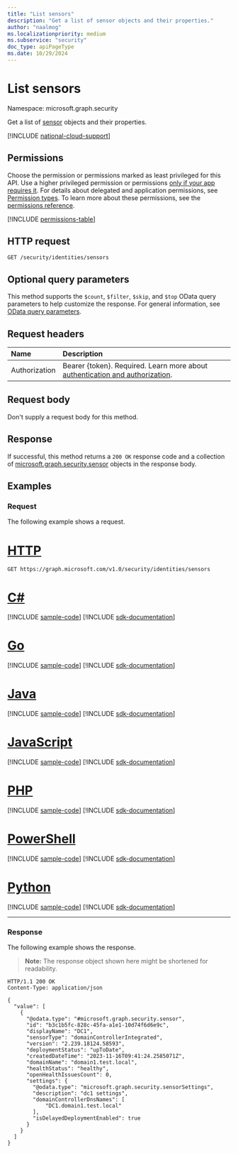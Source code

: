 ```yaml
---
title: "List sensors"
description: "Get a list of sensor objects and their properties."
author: "naalmog"
ms.localizationpriority: medium
ms.subservice: "security"
doc_type: apiPageType
ms.date: 10/29/2024
---
```


# List sensors

Namespace: microsoft.graph.security

Get a list of [sensor](../resources/security-sensor.md) objects and their properties.

[!INCLUDE [national-cloud-support](../../includes/global-us.md)]

## Permissions

Choose the permission or permissions marked as least privileged for this API. Use a higher privileged permission or permissions [only if your app requires it](/graph/permissions-overview#best-practices-for-using-microsoft-graph-permissions). For details about delegated and application permissions, see [Permission types](/graph/permissions-overview#permission-types). To learn more about these permissions, see the [permissions reference](/graph/permissions-reference).

<!-- { "blockType": "permissions", "name": "security_identitycontainer_list_sensors" } -->
[!INCLUDE [permissions-table](../includes/permissions/security-identitycontainer-list-sensors-permissions.md)]

## HTTP request

<!-- {
  "blockType": "ignored"
}
-->
```http
GET /security/identities/sensors
```

## Optional query parameters

This method supports the `$count`, `$filter`, `$skip`, and `$top` OData query parameters to help customize the response. For general information, see [OData query parameters](/graph/query-parameters).

## Request headers

|Name|Description|
|:---|:---|
|Authorization|Bearer {token}. Required. Learn more about [authentication and authorization](/graph/auth/auth-concepts).|

## Request body

Don't supply a request body for this method.

## Response

If successful, this method returns a `200 OK` response code and a collection of [microsoft.graph.security.sensor](../resources/security-sensor.md) objects in the response body.

## Examples

### Request

The following example shows a request.
# [HTTP](#tab/http)
<!-- {
  "blockType": "request",
  "name": "list_sensor"
}
-->
```http
GET https://graph.microsoft.com/v1.0/security/identities/sensors
```

# [C#](#tab/csharp)
[!INCLUDE [sample-code](../includes/snippets/csharp/list-sensor-csharp-snippets.md)]
[!INCLUDE [sdk-documentation](../includes/snippets/snippets-sdk-documentation-link.md)]

# [Go](#tab/go)
[!INCLUDE [sample-code](../includes/snippets/go/list-sensor-go-snippets.md)]
[!INCLUDE [sdk-documentation](../includes/snippets/snippets-sdk-documentation-link.md)]

# [Java](#tab/java)
[!INCLUDE [sample-code](../includes/snippets/java/list-sensor-java-snippets.md)]
[!INCLUDE [sdk-documentation](../includes/snippets/snippets-sdk-documentation-link.md)]

# [JavaScript](#tab/javascript)
[!INCLUDE [sample-code](../includes/snippets/javascript/list-sensor-javascript-snippets.md)]
[!INCLUDE [sdk-documentation](../includes/snippets/snippets-sdk-documentation-link.md)]

# [PHP](#tab/php)
[!INCLUDE [sample-code](../includes/snippets/php/list-sensor-php-snippets.md)]
[!INCLUDE [sdk-documentation](../includes/snippets/snippets-sdk-documentation-link.md)]

# [PowerShell](#tab/powershell)
[!INCLUDE [sample-code](../includes/snippets/powershell/list-sensor-powershell-snippets.md)]
[!INCLUDE [sdk-documentation](../includes/snippets/snippets-sdk-documentation-link.md)]

# [Python](#tab/python)
[!INCLUDE [sample-code](../includes/snippets/python/list-sensor-python-snippets.md)]
[!INCLUDE [sdk-documentation](../includes/snippets/snippets-sdk-documentation-link.md)]

---

### Response

The following example shows the response.
>**Note:** The response object shown here might be shortened for readability.
<!-- {
  "blockType": "response",
  "truncated": true,
  "@odata.type": "Collection(microsoft.graph.security.sensor)"
}
-->
```http
HTTP/1.1 200 OK
Content-Type: application/json

{
  "value": [
    {
      "@odata.type": "#microsoft.graph.security.sensor",
      "id": "b3c1b5fc-828c-45fa-a1e1-10d74f6d6e9c",
      "displayName": "DC1",
      "sensorType": "domainControllerIntegrated",
      "version": "2.239.18124.58593",
      "deploymentStatus": "upToDate",
      "createdDateTime": "2023-11-16T09:41:24.2585071Z",
      "domainName": "domain1.test.local",
      "healthStatus": "healthy",
      "openHealthIssuesCount": 0,
      "settings": {
        "@odata.type": "microsoft.graph.security.sensorSettings",
        "description": "dc1 settings",
        "domainControllerDnsNames": [
            "DC1.domain1.test.local"
        ],
        "isDelayedDeploymentEnabled": true
      }
    }
  ]
}
```
